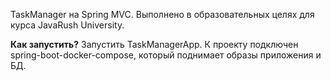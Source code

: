 TaskManager на Spring MVC. Выполнено в образовательных целях для курса JavaRush University.

**Как запустить?** 
Запустить TaskManagerApp. К проекту подключен spring-boot-docker-compose, который поднимает образы приложения и БД. 